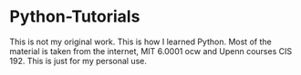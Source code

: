 # Python-Tutorials
This is not my original work. This is how I learned Python. Most of the material is taken from the internet, MIT 6.0001 ocw and Upenn courses CIS 192. This is just for my personal use.
